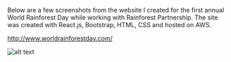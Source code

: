 Below are a few screenshots from the website I created for the first annual World Rainforest Day while working with Rainforest Partnership. The site was created with React.js, Bootstrap, HTML, CSS and hosted on AWS.

http://www.worldrainforestday.com/

![alt text](https://user-images.githubusercontent.com/20272116/28253434-92a40868-6a69-11e7-90be-f4097bf7a569.png)
